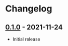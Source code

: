 # Changelog

## [0.1.0] - 2021-11-24

- Initial release

<!-- http://keepachangelog.com/ -->

<!-- [0.1.1]: https://github.com/zce/caz-nm-starter/compare/v0.1.0...v0.1.1 -->
[0.1.0]: https://github.com/zce/caz-nm-starter/releases/tag/v0.1.0
